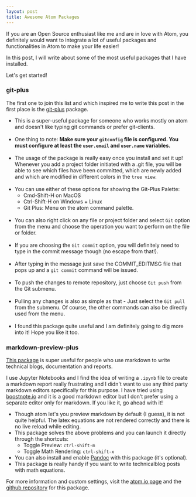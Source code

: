 ```yaml
---
layout: post
title: Awesome Atom Packages
---
```


If you are an Open Source enthusiast like me and are in love with Atom, you definitely would want to integrate a lot of useful packages and functionalities in Atom to make your life easier!

In this post, I will write about some of the most useful packages that I have installed.

Let's get started!

### git-plus
The first one to join this list and which inspired me to write this post in the first place is the [git-plus](https://atom.io/packages/git-plus) package.
- This is a super-useful package for someone who works mostly on atom and doesn't like typing git commands or prefer git-clients.<br><br>
- One thing to note:
**Make sure your `gitconfig` file is configured. You must configure at least the `user.email` and `user.name` variables.**<br><br>
- The usage of the package is really easy once you install and set it up! Whenever you add a project folder initiated with a .git file, you will be able to see which files have been committed, which are newly added and which are modified in different colors in the `tree view`.<br><br>
- You can use either of these options for showing the Git-Plus Palette:
  - Cmd-Shift-H on MacOS
  - Ctrl-Shift-H on Windows + Linux
  - Git Plus: Menu on the atom command palette.<br><br>
- You can also right click on any file or project folder and select `Git` option from the menu and choose the operation you want to perform on the file or folder.<br><br>
- If you are choosing the `Git commit` option, you will definitely need to type in the commit message though (no escape from that!).<br><br>
- After typing in the message just save the COMMIT_EDITMSG file that pops up and a `git commit` command will be issued.<br><br>
- To push the changes to remote repository, just choose `Git push` from the Git submenu.<br><br>
- Pulling any changes is also as simple as that - Just select the `Git pull` from the submenu. Of course, the other commands can also be directly used from the menu.<br><br>
- I found this package quite useful and I am definitely going to dig more into it! Hope you like it too.

### markdown-preview-plus

[This package](https://atom.io/packages/markdown-preview-plus) is super useful for people who use markdown to write technical blogs, documentation and reports.

I use Jupyter Notebooks and I find the idea of writing a `.ipynb` file to create a markdown report really frustrating and I didn't want to use any third party markdown editors specifically for this purpose. I have tried using [boostnote.io](https://boostnote.io/) and it is a good markdown editor but I don't prefer using a separate editor only for markdown. If you like it, go ahead with it!

- Though atom let's you preview markdown by default (I guess), it is not quite helpful. The latex equations are not rendered correctly and there is no live reload while editing.
- This package solves the above problems and you can launch it directly through the shortcuts:
  - Toggle Preview: `ctrl-shift-m`
  - Toggle Math Rendering: `ctrl-shift-x`
- You can also install and enable [Pandoc](https://pandoc.org/) with this package (it's optional).
- This package is really handy if you want to write technicalblog posts with math equations.

For more information and custom settings, visit the [atom.io page](https://atom.io/packages/markdown-preview-plus) and the [github repository](https://github.com/atom-community/markdown-preview-plus/) for this package.

